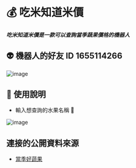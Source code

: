 # :moneybag: 吃米知道米價 
##### 吃米知道米價是一款可以查詢當季蔬果價格的機器人
## :alien: 機器⼈的好友 ID 1655114266
![image](https://github.com/LYH94/line-bothw/blob/main/md-pics/QR%20code.png)

## :speech_balloon: 使用說明
- 輸入想查詢的水果名稱 :watermelon:

![image](https://github.com/LYH94/line-bothw/blob/main/md-pics/test.jpg)
## 連接的公開資料來源
- [當季好蔬果](https://www.twfood.cc/)  
  

